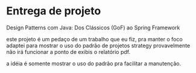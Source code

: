
# Entrega de projeto

Design Patterns com Java: Dos Clássicos (GoF) ao Spring Framework

este projeto é um pedaço de um trabalho que eu fiz, 
pra manter o foco adaptei para mostrar o uso do padrão de projetos strategy
provavelmente não irá funcionar a ponto de exibis o relatório pdf.

a idéia é somente mostrar o uso do padrão pra facilitar a manutenção.
